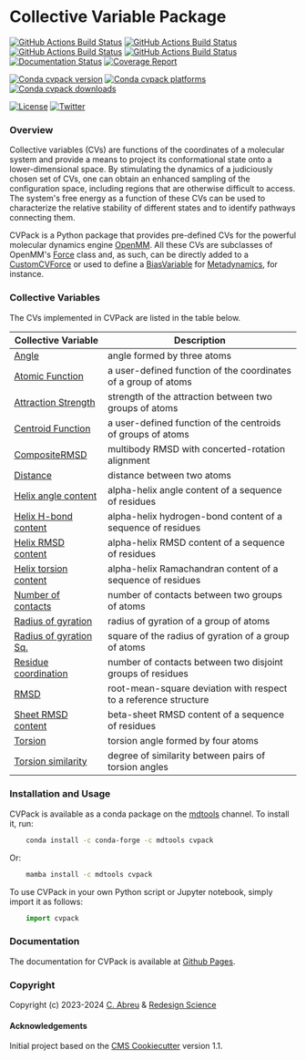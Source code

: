 Collective Variable Package
===========================

[//]: # (Badges)
[![GitHub Actions Build Status](https://github.com/RedesignScience/cvpack/workflows/Linux/badge.svg)](https://github.com/RedesignScience/cvpack/actions?query=workflow%3ALinux)
[![GitHub Actions Build Status](https://github.com/RedesignScience/cvpack/workflows/MacOS/badge.svg)](https://github.com/RedesignScience/cvpack/actions?query=workflow%3AMacOS)
[![GitHub Actions Build Status](https://github.com/RedesignScience/cvpack/workflows/Windows/badge.svg)](https://github.com/RedesignScience/cvpack/actions?query=workflow%3AWindows)
[![GitHub Actions Build Status](https://github.com/RedesignScience/cvpack/workflows/Linter/badge.svg)](https://github.com/RedesignScience/cvpack/actions?query=workflow%3ALinter)
[![Documentation Status](https://github.com/RedesignScience/cvpack/workflows/Docs/badge.svg)](https://github.com/RedesignScience/cvpack/actions?query=workflow%3ADocs)
[![Coverage Report](https://redesignscience.github.io/cvpack/coverage/coverage.svg)](https://redesignscience.github.io/cvpack/coverage)

[![Conda cvpack version](https://img.shields.io/conda/v/mdtools/cvpack.svg)](https://anaconda.org/mdtools/cvpack)
[![Conda cvpack platforms](https://img.shields.io/conda/pn/mdtools/cvpack.svg)](https://anaconda.org/mdtools/cvpack)
[![Conda cvpack downloads](https://img.shields.io/conda/dn/mdtools/cvpack.svg)](https://anaconda.org/mdtools/cvpack)

[![License](https://img.shields.io/badge/License-MIT-yellowgreen.svg?style=flat)](https://github.com/RedesignScience/cvpack/blob/main/LICENSE.md)
[![Twitter](https://badgen.net/badge/About/RedesignScience)](https://www.redesignscience.com)

### Overview

Collective variables (CVs) are functions of the coordinates of a molecular system and provide a
means to project its conformational state onto a lower-dimensional space. By stimulating the
dynamics of a judiciously chosen set of CVs, one can obtain an enhanced sampling of the
configuration space, including regions that are otherwise difficult to access. The system's
free energy as a function of these CVs can be used to characterize the relative stability of
different states and to identify pathways connecting them.

CVPack is a Python package that provides pre-defined CVs for the powerful molecular dynamics engine
[OpenMM]. All these CVs are subclasses of OpenMM's [Force] class and, as such, can be directly added
to a [CustomCVForce] or used to define a [BiasVariable] for [Metadynamics], for instance.

### Collective Variables

The CVs implemented in CVPack are listed in the table below.

| Collective Variable     | Description                                                      |
|-------------------------|------------------------------------------------------------------|
| [Angle]                 | angle formed by three atoms                                      |
| [Atomic Function]       | a user-defined function of the coordinates of a group of atoms   |
| [Attraction Strength]   | strength of the attraction between two groups of atoms           |
| [Centroid Function]     | a user-defined function of the centroids of groups of atoms      |
| [CompositeRMSD]         | multibody RMSD with concerted-rotation alignment                 |
| [Distance]              | distance between two atoms                                       |
| [Helix angle content]   | alpha-helix angle content of a sequence of residues              |
| [Helix H-bond content]  | alpha-helix hydrogen-bond content of a sequence of residues      |
| [Helix RMSD content]    | alpha-helix RMSD content of a sequence of residues               |
| [Helix torsion content] | alpha-helix Ramachandran content of a sequence of residues       |
| [Number of contacts]    | number of contacts between two groups of atoms                   |
| [Radius of gyration]    | radius of gyration of a group of atoms                           |
| [Radius of gyration Sq.]| square of the radius of gyration of a group of atoms             |
| [Residue coordination]  | number of contacts between two disjoint groups of residues       |
| [RMSD]                  | root-mean-square deviation with respect to a reference structure |
| [Sheet RMSD content]    | beta-sheet RMSD content of a sequence of residues                |
| [Torsion]               | torsion angle formed by four atoms                               |
| [Torsion similarity]    | degree of similarity between pairs of torsion angles             |

### Installation and Usage

CVPack is available as a conda package on the
[mdtools](https://anaconda.org/mdtools/cvpack) channel. To install it, run:

```bash
    conda install -c conda-forge -c mdtools cvpack
```

Or:

```bash
    mamba install -c mdtools cvpack
```

To use CVPack in your own Python script or Jupyter notebook, simply import it as follows:

```python
    import cvpack
```

### Documentation

The documentation for CVPack is available at [Github Pages](https://redesignscience.github.io/cvpack).

### Copyright

Copyright (c) 2023-2024 [C. Abreu](https://github.com/craabreu) & [Redesign Science](https://www.redesignscience.com)


#### Acknowledgements

Initial project based on the [CMS Cookiecutter] version 1.1.

[BiasVariable]:       https://docs.openmm.org/latest/api-python/generated/openmm.app.metadynamics.BiasVariable.html
[CMS Cookiecutter]:   https://github.com/molssi/cookiecutter-cms
[CollectiveVariable]: https://ufedmm.readthedocs.io/en/latest/pythonapi/ufedmm.html#ufedmm.ufedmm.CollectiveVariable
[CustomCVForce]:      https://docs.openmm.org/latest/api-python/generated/openmm.openmm.CustomCVForce.html
[Force]:              https://docs.openmm.org/latest/api-python/generated/openmm.openmm.Force.html
[Metadynamics]:       https://docs.openmm.org/latest/api-python/generated/openmm.app.metadynamics.Metadynamics.html
[OpenMM]:             https://openmm.org
[UFED]:               https://ufedmm.readthedocs.io/en/latest/index.html

[Angle]:                  https://redesignscience.github.io/cvpack/api/Angle.html
[Atomic Function]:        https://redesignscience.github.io/cvpack/api/AtomicFunction.html
[Attraction Strength]:    https://redesignscience.github.io/cvpack/api/AttractionStrength.html
[Centroid Function]:      https://redesignscience.github.io/cvpack/api/CentroidFunction.html
[CompositeRMSD]:          https://redesignscience.github.io/cvpack/api/CompositeRMSD.html
[Distance]:               https://redesignscience.github.io/cvpack/api/Distance.html
[Helix angle content]:    https://redesignscience.github.io/cvpack/api/HelixAngleContent.html
[Helix H-bond content]:   https://redesignscience.github.io/cvpack/api/HelixHBondContent.html
[Helix RMSD content]:     https://redesignscience.github.io/cvpack/api/HelixRMSDContent.html
[Helix torsion content]:  https://redesignscience.github.io/cvpack/api/HelixTorsionContent.html
[Number of contacts]:     https://redesignscience.github.io/cvpack/api/NumberOfContacts.html
[Radius of gyration]:     https://redesignscience.github.io/cvpack/api/RadiusOfGyration.html
[Radius of gyration Sq.]: https://redesignscience.github.io/cvpack/api/RadiusOfGyrationSq.html
[Residue coordination]:   https://redesignscience.github.io/cvpack/api/ResidueCoordination.html
[RMSD]:                   https://redesignscience.github.io/cvpack/api/RMSD.html
[Sheet RMSD content]:     https://redesignscience.github.io/cvpack/api/SheetRMSDContent.html
[Torsion]:                https://redesignscience.github.io/cvpack/api/Torsion.html
[Torsion similarity]:     https://redesignscience.github.io/cvpack/api/TorsionSimilarity.html
